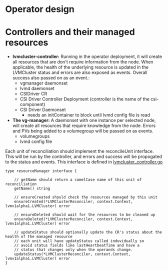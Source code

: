 # Operator design

# Controllers and their managed resources


- **lvmcluster-controller:** Running in the operator deployment, it will create all resources that are don't require information from the node. When applicable, the health of the underlying resource is updated in the LVMCluster status and errors are also exposed as events. Overall success also passed on as an event.:
    - vgmanager daemonset
    - lvmd daemonset
    - CSIDriver CR
    - CSI Driver Controller Deployment (controller is the name of the csi-component)
    - CSI Driver Daemonset
      - needs an initContainer to block until lvmd config file is read
- **The vg-manager:** A daemonset with one instance per selected node, will create all resources that require knowledge from the node. Errors and PVs being added to a volumegroup will be passed on as events.
    - volumegroups
    - lvmd config file



Each unit of reconciliation should implement the reconcileUnit interface.
This will be run by the controller, and errors and success will be propogated to the status and events.
This interface is defined in [lvmcluster_controller.go](../../controllers/lvmcluster_controller.go)

```
type resourceManager interface {

	// getName should return a camelCase name of this unit of reconciliation
	getName() string

	// ensureCreated should check the resources managed by this unit
	ensureCreated(*LVMClusterReconciler, context.Context, lvmv1alpha1.LVMCluster) error

	// ensureDeleted should wait for the resources to be cleaned up
	ensureDeleted(*LVMClusterReconciler, context.Context, lvmv1alpha1.LVMCluster) error

	// updateStatus should optionally update the CR's status about the health of the managed resource
	// each unit will have updateStatus called induvidually so
	// avoid status fields like lastHeartbeatTime and have a
	// status that changes only when the operands change.
	updateStatus(*LVMClusterReconciler, context.Context, lvmv1alpha1.LVMCluster) error
}
```